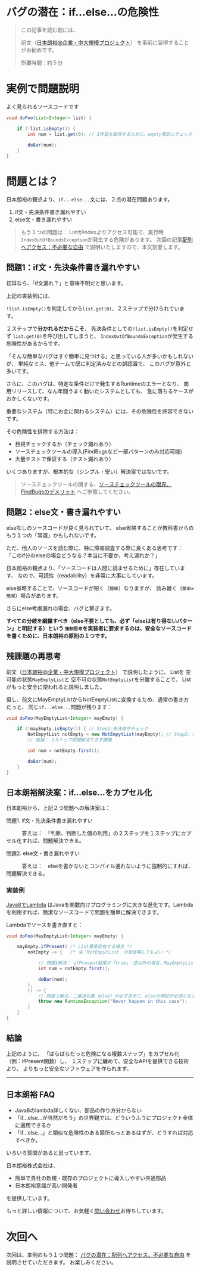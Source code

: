 # バグの潜在：if...else...の危険性

> この記事を読む前には、
>
> 前文（[日本朗裕@企業・中大規模プロジェクト](?日本朗裕_in_java_enterprise/日本朗裕Collection)）
> を事前に習得することがお勧めです。
>
> 所要時間：約５分

# 実例で問題説明

よく見られるソースコードです

```java
void doFoo(List<Integer> list) {

    if (!list.isEmpty()) {
        int num = list.get(0); // 1件目を取得するために、empty事前にチェックする必要。

        doBar(num);
    }
}
```


# 問題とは？

日本朗裕の観点より、`if...else...`文には、２点の潜在問題あります。

1. if文・先決条件書き漏れやすい
2. else文・書き漏れやすい

> もう１つの問題は：
> Listがindexよりアクセス可能で、実行時`IndexOutOfBoundsException`が発生する危険があります。
> 次回の記事[配列へアクセス：不必要な自由](?日本朗裕_in_java/日本朗裕IndexOutOfBound_not_open)
> で説明いたしますので、本文割愛します。


## 問題1：if文・先決条件書き漏れやすい

初耳なら、「if文漏れ？」と意味不明だと思います。

上記の実装例には、

`!list.isEmpty()`を判定してから`list.get(0)`、２ステップで分けられています。

２ステップで**分かれるだからこそ**、
先決条件としての`!list.isEmpty()`を判定せず
`list.get(0)`を呼び出してしまうと、
`IndexOutOfBoundsException`が発生する危険性があるからです。

「そんな簡単なバグはすぐ簡単に見つける」と思っている人が多いかもしれないが、
単純なミス、他チームで既に判定済みなどの誤認識で、
このバグが意外と多いです。

さらに、このバグは、特定な条件だけで発生するRuntimeのエラーとなり、
商用リリースして、なん年間うまく動いたシステムとしても、
急に落ちるケースがおかしくないです。

重要なシステム（特にお金に関わるシステム）には、その危険性を許容できないです。

その危険性を排除する方法は：

- 目視チェックするか（チェック漏れあり）
- ソースチェックツールの導入(FindBugsなど一部パターンのみ対応可能)
- 大量テストで保証する（テスト漏れあり）

いくつありますが、根本的な（シンプル・安い）解決案ではないです。

> ソースチェックツールの関する、[ソースチェックツールの限界、FindBugsのデメリット](?日本朗裕_in_java/CodeAnalysisTools_not_open)
> へご参照してください。

## 問題2：else文・書き漏れやすい

elseなしのソースコードが良く見られていて、
else省略することが教科書からのもう１つの「常識」かもしれないです。

ただ、他人のソースを読む際に、特に障害調査する際に良くある思考です：
「このif分のelseの場合どうなる？本当に不要か、考え漏れか？」

日本朗裕の観点より、「ソースコードは人間に読ませるために」存在しています、
なので、可読性（readability）を非常に大事にしています。

else省略することで、ソースコードが短く（`簡単`）なりますが、
読み難く（`簡単≠簡潔`）場合があります。

さらにelse考慮漏れの場合、バグと繋ぎます。

**すべての分岐を網羅すべき（else不要としても、必ず「elseは有り得ないパターン」と明記する）という
`強制思考`を実装者に要求するのは、安全なソースコードを書くために、日本朗裕の原則の１つです。**

## 残課題の再思考

前文（[日本朗裕@企業・中大規模プロジェクト](?日本朗裕_in_java_enterprise/日本朗裕Collection)）
で説明したように、
Listを
空可能の状態`MayEmptyList`と
空不可の状態`NotEmptyList`を分離することで、
Listがもっと安全に使われると説明しました。

但し、前文にMayEmptyListからNotEmptyListに変換するため、通常の書き方だっと、
同じ`if...else...`問題が残ります：

```java
void doFoo(MayEmptyList<Integer> mayEmpty) {

    if (!mayEmpty.isEmpty()) { // Step1:先決条件チェック
        NotEmpytList notEmpty = new NotEmpytList(mayEmpty); // Step2: mayEmptyは空ならException
        // 結論： 2ステップ問題解消できず課題

        int num = notEmpty.first();

        doBar(num);
    }
}
```

## 日本朗裕解決案：if...else...をカプセル化

日本朗裕から、上記２つ問題への解決案は：

問題1. if文・先決条件書き漏れやすい

　　　答えは：　「判断、判断した値の利用」の２ステップを１ステップにカプセル化すれば、問題解決できる。

問題2. else文・書き漏れやすい

　　　答えは：　elseを書かないとコンパイル通れないように強制的にすれば、問題解決できる。


### 実装例

[Java8でLambda](http://www.oracle.com/technetwork/jp/articles/java/architect-lambdas-part1-2080972-ja.html)
はJavaを関数向けプログラミングに大きな進化です。Lambdaを利用すれば、簡潔なソースコードで問題を簡単に解決できます。

Lambdaでソースを書き直すと：

```java
void doFoo(MayEmptyList<Integer> mayEmpty) {

    mayEmpty.ifPresent( /* List要素存在する場合 */
        notEmpty -> {   /* 注：NotEmpytList　の型省略してもよい */

            // 問題1解決： ifPresent結果が「true」:空以外の場合、MayEmptyListではなく、空ではないと保証したNotEmpytListが同時に提供されるので、２ステップ問題解消！
            int num = notEmpty.first();

            doBar(num);
        },
        () -> {
            // 問題２解決：二番目引数（else）が必ず求めて、elseの明記が必須となる！
            throw new RuntimeException("Never happen in this case");
        }
    }
}
```

## 結論

上記のように、
「ばらばらだっと危険になる複数ステップ」をカプセル化（例：ifPresent関数）し、
１ステップに纏めて、安全なAPIを提供できる技術より、
よりもっと安全なソフトウェアを作られます。

---

## 日本朗裕 FAQ

- Java8のlambda詳しくない、部品の作り方分からない
- 「if...else...が当然だろう」の世界観では、どういうふうにプロジェクト全体に適用できるか
- 「if...else...」と類似な危険性のある箇所もっとあるはずが、どうすれば対応すべきか。

いろいろ質問があると思っています。

日本朗裕株式会社は、

- 簡単で貴社の新規・既存のプロジェクトに導入しやすい共通部品
- 日本朗裕意識が高い開発者

を提供しています。

もっと詳しい情報について、お気軽く[問い合わせ](inquire.html)お待ちしています。

# 次回へ

次回は、本例のもう１つ問題：
[バグの潜在：配列へアクセス、不必要な自由](?日本朗裕_in_java/日本朗裕IndexOutOfBound)
を説明させていただきます。
お楽しみください。
